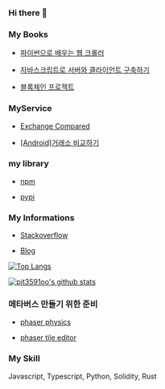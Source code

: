 ### Hi there 👋

### My Books

* [파이썬으로 배우는 웹 크롤러](http://www.kyobobook.co.kr/product/detailViewKor.laf?ejkGb=KOR&mallGb=KOR&barcode=9788956747750&orderClick=LAG&Kc=)

* [자바스크립트로 서버와 클라이언트 구축하기](http://www.kyobobook.co.kr/product/detailViewKor.laf?ejkGb=KOR&mallGb=KOR&barcode=9788956747842&orderClick=LEa&Kc=)

* [블록체인 프로젝트](http://www.kyobobook.co.kr/product/detailViewKor.laf?ejkGb=KOR&mallGb=KOR&barcode=9788956748344&orderClick=LEa&Kc=)

### MyService

* [Exchange Compared](https://pjt3591oo.github.io/coin-dashboard/)

* [[Android]거래소 비교하기](https://play.google.com/store/apps/details?id=com.mung.weather)

### my library

* [npm](https://www.npmjs.com/package/@mung-office)

* [pypi](https://pypi.org/user/pjt3591oo/)

### My Informations

* [Stackoverflow](https://stackoverflow.com/users/8667760/%eb%a9%8d%ea%b0%9c-mung?tab=profile)

* [Blog](https://blog.naver.com/pjt3591oo)

[![Top Langs](https://github-readme-stats.vercel.app/api/top-langs/?username=pjt3591oo&layout=compact)](https://github.com/anuraghazra/github-readme-stats)

[![pjt3591oo's github stats](https://github-readme-stats.vercel.app/api?username=pjt3591oo&show_icons=true&theme=dark)](https://github.com/anuraghazra/github-readme-stats)

### 메타버스 만들기 위한 준비

* [phaser physics](https://pjt3591oo.github.io/phaser-tutorial-1/)

* [phaser tile editor](https://pjt3591oo.github.io/phaser-tilemap-practice/)

### My Skill

Javascript, Typescript, Python, Solidity, Rust


